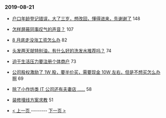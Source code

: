 ### 2019-08-21 
- [户口年龄登记错误，大了三岁，想改回，懂得进来，先谢谢了](https://www.v2ex.com/t/593676) 148
- [怎样屏蔽同事叹气的声音？](https://www.v2ex.com/t/593743) 107
- [8 月底走没涨工资怎么办](https://www.v2ex.com/t/593797) 82
- [头发两天就特别油，有什么好的洗发水推荐吗？](https://www.v2ex.com/t/593863) 74
- [迫于生活压力要注册个体商户](https://www.v2ex.com/t/593715) 73
- [公司股权激励了 1W 股，要半价买，需要现金 10W 左右，但是不想买怎么办啊](https://www.v2ex.com/t/593627) 69
- [除了小作坊类 IT 公司还有夫妻店 ……](https://www.v2ex.com/t/593704) 58
- [装修埋线方案求教](https://www.v2ex.com/t/593679) 51 

- [ < 上一页 ](https://github.com/able8/v2ex-hot-record/blob/master/2019-08-20.md) -------- [ 下一页 > ](https://github.com/able8/v2ex-hot-record/blob/master/2019-08-22.md)